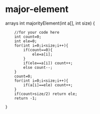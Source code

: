 # major-element
arrays
    int majorityElement(int a[], int size)
    {
        
        //for your code here
        int count=0;
        int ele=0;
        for(int i=0;i<size;i++){
            if(count==0){
                ele=a[i];
            }
            if(ele==a[i]) count++;
            else count--;
        }
        count=0;
        for(int i=0;i<size;i++){
            if(a[i]==ele) count++;
        }
        if(count>size/2) return ele;
        return -1;
        
    }

